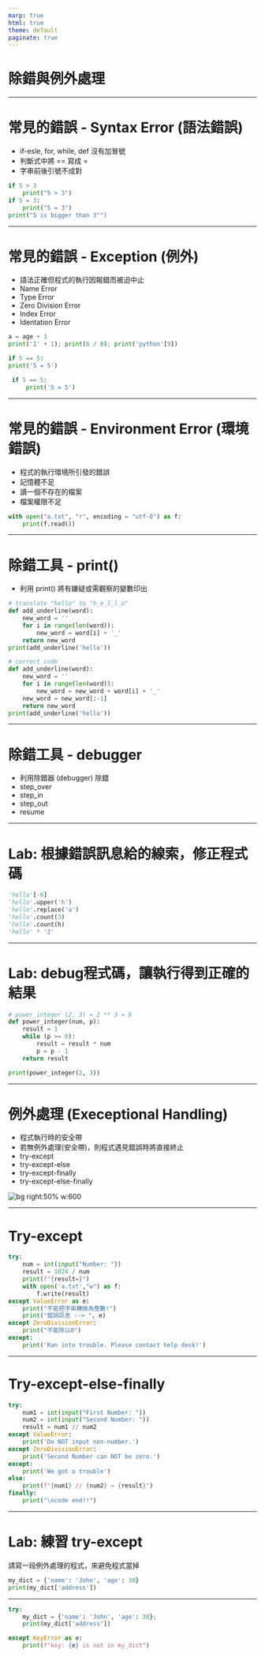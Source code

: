 ```yaml
---
marp: true
html: true
theme: default
paginate: true
---
```

# 除錯與例外處理
---
# 常見的錯誤 - Syntax Error (語法錯誤)
- if-esle, for, while, def 沒有加冒號
- 判斷式中將 == 寫成 =
- 字串前後引號不成對

```python
if 5 > 3
    print("5 > 3")    
if 5 = 3:
    print("5 = 3")
print("5 is bigger than 3"") 
```
---
# 常見的錯誤 - Exception (例外)
- 語法正確但程式的執行因報錯而被迫中止
- Name Error
- Type Error 
- Zero Division Error
- Index Error
- Identation Error

```python
a = age + 1
print('1' + 1); print(6 / 0); print('python'[9])

if 5 == 5:
print('5 = 5')

 if 5 == 5:
     print('5 = 5')

```
---
# 常見的錯誤 - Environment Error (環境錯誤)
- 程式的執行環境所引發的錯誤
- 記憶體不足
- 讀一個不存在的檔案
- 檔案權限不足

```python
with open("a.txt", "r", encoding = "utf-8") as f:
    print(f.read())
```
---
# 除錯工具 - print()
- 利用 print() 將有嫌疑或需觀察的變數印出
```python
# translate "hello" to "h_e_l_l_o"
def add_underline(word):
    new_word = ''
    for i in range(len(word)):
        new_word = word[i] + '_'
    return new_word
print(add_underline('hello'))
```
```python
# correct code
def add_underline(word):
    new_word = ''
    for i in range(len(word)):
        new_word = new_word + word[i] + '_'
    new_word = new_word[:-1]
    return new_word
print(add_underline('hello'))
```
---
# 除錯工具 - debugger
- 利用除錯器 (debugger) 除錯
- step_over
- step_in
- step_out
- resume
---
# Lab: 根據錯誤訊息給的線索，修正程式碼
```python
'hello'[-6]
'hello'.upper('h')
'hello'.replace('a')
'hello'.count(3)
'hello'.count(h)
'hello' * '2'
```
---
# Lab: debug程式碼，讓執行得到正確的結果 

```python
# power_integer (2, 3) = 2 ** 3 = 8
def power_integer(num, p):
    result = 1
    while (p >= 0):
        result = result * num
        p = p - 1
    return result

print(power_integer(2, 3))
```
---
# 例外處理 (Execeptional Handling)
- 程式執行時的安全帶
- 若無例外處理(安全帶)，則程式遇見錯誤時將直接終止
- try-except
- try-except-else
- try-except-finally
- try-except-else-finally

![bg right:50% w:600](https://realpython.com/cdn-cgi/image/width=1394,format=auto/https://files.realpython.com/media/try_except_else_finally.a7fac6c36c55.png)

---
# Try-except

```python
try:
    num = int(input("Number: "))
    result = 1024 / num
    print(f"{result=}")
    with open('a.txt',"w") as f:
        f.write(result)
except ValueError as e:
    print("不能把字串轉換為整數!")
    print("錯誤訊息 --> ", e)
except ZeroDivisionError:
    print("不能除以0")
except:
    print('Ran into trouble. Please contact help desk!')    
```

---
# Try-except-else-finally
```python
try:
    num1 = int(input("First Number: "))
    num2 = int(input("Second Number: "))
    result = num1 // num2
except ValueError:
    print('Do NOT input non-number.')
except ZeroDivisionError:
    print('Second Number can NOT be zero.')
except:
    print('We got a trouble')
else:
    print(f"{num1} // {num2} = {result}")
finally:
    print("\ncode end!!")
```    
---
# Lab: 練習 try-except
請寫一段例外處理的程式，來避免程式當掉
```python
my_dict = {'name': 'John', 'age': 30}
print(my_dict['address'])
```
<hr>

```python
try:
    my_dict = {'name': 'John', 'age': 30};
    print(my_dict['address'])

except KeyError as e:
    print(f"key: {e} is not in my_dict")
```    


